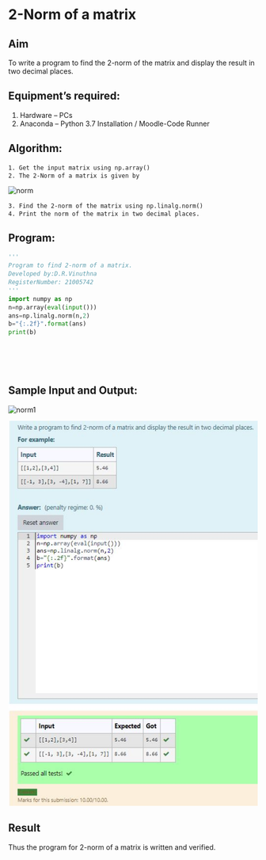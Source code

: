 # 2-Norm of a matrix
## Aim
To write a program to find the 2-norm of the matrix and display the result in two decimal places.
## Equipment’s required:
1.	Hardware – PCs
2.	Anaconda – Python 3.7 Installation / Moodle-Code Runner
## Algorithm:
	1. Get the input matrix using np.array()
	2. The 2-Norm of a matrix is given by 
![norm](./normeqn1.jpg)
    
    3. Find the 2-norm of the matrix using np.linalg.norm()
	4. Print the norm of the matrix in two decimal places.
## Program:
```python
'''
Program to find 2-norm of a matrix.
Developed by:D.R.Vinuthna
RegisterNumber: 21005742
'''
import numpy as np
n=np.array(eval(input()))
ans=np.linalg.norm(n,2)
b="{:.2f}".format(ans)
print(b)






```
## Sample Input and Output:
![norm1](./input.jpg)

![output](https://github.com/VINUTHNA-2004/Norm-Matrix/blob/main/2%20norm%20of%20matrix.JPG?raw=true)

## Result
Thus the program for 2-norm of a matrix is written and verified.
